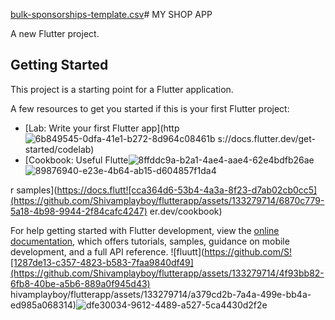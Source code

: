 [bulk-sponsorships-template.csv](https://github.com/Shivamplayboy/flutterapp/files/11910484/bulk-sponsorships-template.csv)# MY SHOP APP

A new Flutter project.

## Getting Started

This project is a starting point for a Flutter application.

A few resources to get you started if this is your first Flutter project:

- [Lab: Write your first Flutter app](http![6b849545-0dfa-41e1-b272-8d964c08461b](https://github.com/Shivamplayboy/flutterapp/assets/133279714/51d11c72-1b7a-4b55-90dd-577742196e99)
s://docs.flutter.dev/get-started/codelab)
- [Cookbook: Useful Flutte![8ffddc9a-b2a1-4ae4-aae4-62e4bdfb26ae](https://github.com/Shivamplayboy/flutterapp/assets/133279714/12d6e98e-8624-4b2b-992c-ee9d6c1db898)![89876940-e23e-4b64-ab15-d604857f1da4](https://github.com/Shivamplayboy/flutterapp/assets/133279714/f3f5226b-9f83-45f1-b831-aa6e0e61b5c1)

r samples](https://docs.flutt![cca364d6-53b4-4a3a-8f23-d7ab02cb0cc5](https://github.com/Shivamplayboy/flutterapp/assets/133279714/6870c779-5a18-4b98-9944-2f84cafc4247)
er.dev/cookbook)

For help getting started with Flutter development, view the
[online documentation](https://docs.flutter.dev/), which offers tutorials,
samples, guidance on mobile development, and a full API reference.
![fluutt](https://github.com/S![1287de13-c357-4823-b583-7faa9840df49](https://github.com/Shivamplayboy/flutterapp/assets/133279714/4f93bb82-6fb8-40be-a5b6-889a0f945d43)
hivamplayboy/flutterapp/assets/133279714/a379cd2b-7a4a-499e-bb4a-ed985a068314)![dfe30034-9612-4489-a527-5ca4430d2f2e](https://github.com/Shivamplayboy/flutterapp/assets/133279714/3dec95e2-2c93-4142-9663-ff79edb3deec)

